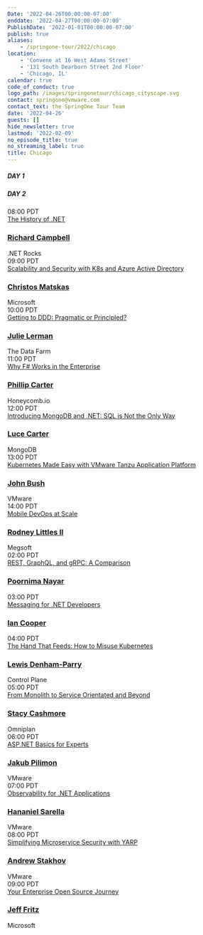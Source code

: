 ```yaml
---
Date: '2022-04-26T00:00:00-07:00'
enddate: '2022-04-27T00:00:00-07:00'
PublishDate: '2022-01-01T00:00:00-07:00'
publish: true
aliases:
    - /springone-tour/2022/chicago
location:
    - 'Convene at 16 West Adams Street'
    - '131 South Dearborn Street 2nd Floor'
    - 'Chicago, IL'
calendar: true
code_of_conduct: true
logo_path: /images/springonetour/chicago_cityscape.svg
contact: springone@vmware.com
contact_text: the SpringOne Tour Team
date: '2022-04-26'
guests: []
hide_newsletter: true
lastmod: '2022-02-09'
no_episode_title: true
no_streaming_label: true
title: Chicago
---
```


<script>
function convertTime(sessionTime) {
  var date = new Date(sessionTime);
  hours = date.getHours();
  hours = ("0" + hours).slice(-2);
  document.write(hours + ':' + (date.getMinutes()<10?'0':'') + date.getMinutes() + ' ' + date.toLocaleString("en", {timeZoneName: "short"}).split(' ').pop());
}
</script>
<div class="day-toggle row"><h5 id="day-1" class="p-4 d-inline-block mb-0 day active">DAY 1</h5><h5 id="day-2" class="p-4 d-inline-block mb-0 day">DAY 2</h5></div>

<div id="day-1-agenda" class="agenda p-lg-5 p-3"><div class="row py-3 border-bottom flex-nowrap"><div class="time col-2 pl-0 h4"><script>convertTime("3/30/2022 15:00 UTC")</script>08:00 PDT</div><div class="talk-title col-5 h4"><a class="lightbox" href="#history">The History of .NET</a></div><div class="col-sm-1 col-0 px-0 px-0"></div><div class="name col-4"><h3 class="h4 py-0"><a href="/developer/team/richard-campbell/">Richard Campbell</a></h3><span class="company d-block fs-90 opacity-4">.NET Rocks</span></div></div><div id="history" class="p-md-5 p-3" style="display:none;width:600px;max-width:100%"><div class="h3 text-white">The History of .NET</div><p>.NET continues to evolve—but how did it get here? Join Richard Campbell on a tour of the history of .NET, Visual Studio, and the related tools that have been helping developers produce millions of applications. So many forces shape how development tools are created, and Richard ties together the story of the hardware, software, market, and political forces that have brought .NET to be an open source, cross-platform development platform. The winding path of .NET has been influenced by many things along the way, and the future looks bright!</p></div><div class="row py-3 border-bottom flex-nowrap"><div class="time col-2 pl-0 h4"><script>convertTime("3/30/2022 16:00 UTC")</script>09:00 PDT</div><div class="talk-title col-5 h4"><a class="lightbox" href="#scalability-and-security" name="&amp;lpos=apps_scodevmw : 77" onclick="s_objectID='apps_scodevmw : Scalability and Security with K8s and Azure Active Directory : 77'">Scalability and Security with K8s and Azure Active Directory</a></div><div class="col-sm-1 col-0 px-0"></div><div class="name col-4"><h3 class="h4 py-0"><a href="/developer/team/christos-matskas/">Christos Matskas</a></h3><span class="company d-block fs-90 opacity-4">Microsoft</span></div></div><div id="scalability-and-security" class="p-md-5 p-3" style="display:none;width:600px;max-width:100%"><div class="h3 text-white">Scalability and Security with K8s and Azure Active Directory</div><p>With more solutions moving to K8s, we need to provide robust ways to secure access to applications and services. In this session, we'll take a look at the latest features in Azure AD to allow K8s clusters to securely access cloud resources from anywhere, eliminating the need for secrets and keys. Join Christos to learn how to take your K8s clusters to the next level.</p></div><div class="row py-3 border-bottom flex-nowrap"><div class="time col-2 pl-0 h4"><script>convertTime("3/30/2022 17:00 UTC")</script>10:00 PDT</div><div class="talk-title col-5 h4"><a class="lightbox" href="#ddd">Getting to DDD: Pragmatic or Principled?</a></div><div class="col-sm-1 col-0 px-0"></div><div class="name col-4"><h3 class="h4 py-0"><a href="/developer/team/julie-lerman/">Julie Lerman</a></h3><span class="company d-block fs-90 opacity-4">The Data Farm</span></div></div><div id="ddd" class="p-md-5 p-3" style="display:none;width:600px;max-width:100%"><div class="h3 text-white">Getting to DDD: Pragmatic or Principled?</div><p>Domain-driven design (DDD) is a vast topic. There are so many wonderful concepts, philosophies, patterns, practices, and techniques to learn and benefit from. Some of the best minds in the industry have been tuning these practices for years to ensure developers are able to implement proven, successful approaches to software design. Domain modeling in particular is very specific with guidance on designing and coordinating the dance between the myriad moving parts in our system. Yet learning the principles of DDD can be daunting for developers who are new to it. To encourage and enable more developers to get on the path of DDD, is it reasonable to allow a more pragmatic approach over a principled approach of adhering strictly to DDD guidelines? Should developers be encouraged to start with low-hanging fruit that they can quickly benefit from in their software projects while they continue to learn, to gain a deeper understanding of domain-driven design in order to evolve and adapt their practices as they move closer and closer to the beauty we all know that can be achieved with DDD?</p></div><div class="row py-3 border-bottom flex-nowrap"><div class="time col-2 pl-0 h4"><script>convertTime("3/30/2022 18:00 UTC")</script>11:00 PDT</div><div class="talk-title col-5 h4"><a class="lightbox" href="#f-sharp">Why F# Works in the Enterprise</a></div><div class="col-sm-1 col-0 px-0"></div><div class="name col-4"><h3 class="h4 py-0"><a href="/developer/team/phillip-carter/">Phillip Carter</a></h3><span class="company d-block fs-90 opacity-4">Honeycomb.io</span></div></div><div id="f-sharp" class="p-md-5 p-3" style="display:none;width:600px;max-width:100%"><div class="h3 text-white">Why F# Works in the Enterprise</div><p>F# is a modern .NET language, built by Microsoft and a strong open source community. Although it carries a certain "coolness" factor that's not typically found in enterprise programming, F# has a storied history at Microsoft and other enterprises worldwide. In this talk, Phillip will cover some of that history and then dive into several reasons why F# is a great choice for your next project in an enterprise system. Phillip will cover aspects of the language, tooling, and ecosystem, and finish off with some suggestions for how to easily and safely incorporate F# into your codebase.</p></div><div class="row py-3 border-bottom flex-nowrap"><div class="time col-2 pl-0 h4"><script>convertTime("3/30/2022 19:00 UTC")</script>12:00 PDT</div><div class="talk-title col-5 h4"><a class="lightbox" href="#mongodb">Introducing MongoDB and .NET: SQL is Not the Only Way</a></div><div class="col-sm-1 col-0 px-0"></div><div class="name col-4"><h3 class="h4 py-0"><a href="/developer/team/luce-carter/">Luce Carter</a></h3><span class="company d-block fs-90 opacity-4">MongoDB</span></div></div><div id="mongodb" class="p-md-5 p-3" style="display:none;width:600px;max-width:100%"><div class="h3 text-white">Introducing MongoDB and .NET: SQL is Not the Only Way</div><p>Once upon a time, relational databases—or RDMS (think SQL)—were the only data store in town. But now there’s a competitor, Document Databases, aka NoSQL. In this talk, you'll learn about the basic differences between them, what MongoDB is, why document databases are so powerful, how MongoDB can be used with .NET, and some really cool use cases that show databases can be cool.</p></div><div class="row py-3 border-bottom flex-nowrap"><div class="time col-2 pl-0 h4"><script>convertTime("3/30/2022 20:00 UTC")</script>13:00 PDT</div><div class="talk-title col-5 h4"><a class="lightbox" href="#tap">Kubernetes Made Easy with VMware Tanzu Application Platform</a></div><div class="col-sm-1 col-0 px-0"></div><div class="name col-4"><h3 class="h4 py-0"><a href="/developer/team/john-bush/">John Bush</a></h3><span class="company d-block fs-90 opacity-4">VMware</span></div></div><div id="tap" class="p-md-5 p-3" style="display:none;width:600px;max-width:100%"><div class="h3 text-white">Kubernetes Made Easy with VMware Tanzu Application Platform</div><p>Kubernetes may be a powerful platform for running your containerized applications, but that power comes with a steep learning curve. Developers are often required to wrestle with Dockerfiles and walls of YAML to get their application properly deployed. This session will introduce you to VMware Tanzu Application Platform and show how it allows developers to stay focused on the application code and not have to worry about the complexities of containers and Kubernetes.</p></div><div class="row py-3 flex-nowrap"><div class="time col-2 pl-0 h4"><script>convertTime("3/30/2022 21:00 UTC")</script>14:00 PDT</div><div class="talk-title col-5 h4"><a class="lightbox" href="#mobile">Mobile DevOps at Scale</a></div><div class="col-sm-1 col-0 px-0"></div><div class="name col-4"><h3 class="h4 py-0"><a href="/developer/team/rodney-littles-ii/">Rodney Littles II</a></h3><span class="company d-block fs-90 opacity-4">Megsoft</span></div></div><div id="mobile" class="p-md-5 p-3" style="display:none;width:600px;max-width:100%"><div class="h3 text-white">Mobile DevOps at Scale</div><p>DevOps is a practice that many organizations are using to increase their ability to reliably release software. In the world of mobile applications, we need to ensure that a binary is shipped and that it's in line with server side changes. In this world of binaries and distributed back end systems, how do we handle development operations at scale? Continuous integration, releases, mobile binaries, signing, and testing all matter to an enterprise deploying mobile applications. We'll look at some good practices around how to version, build, test, sign, and release your mobile applications across an enterprise.</p></div></div>

<div id="day-2-agenda" class="agenda p-lg-5 p-3"><div class="row py-3 border-bottom flex-nowrap"><div class="time col-2 pl-0 h4"><script>convertTime("3/31/2022 09:00 UTC")</script>02:00 PDT</div><div class="talk-title col-5 h4"><a class="lightbox" href="#rest">REST, GraphQL, and gRPC: A Comparison</a></div><div class="col-sm-1 col-0 px-0"></div><div class="name col-4"><h3 class="h4 py-0"><a href="/developer/team/poornima-nayar/">Poornima Nayar</a></h3><span class="company d-block fs-90 opacity-4"></span></div></div><div id="rest" class="p-md-5 p-3" style="display:none;width:600px;max-width:100%"><div class="h3 text-white">REST, GraphQL, and gRPC: A Comparison</div><p>No matter the industry, applications need to talk to each other. So, developers often build bridges—Application Programming Interfaces (API)—to allow one system to communicate to another.</p><p>Over time, different API architectural styles have been released. Each of them has its own characteristics, patterns of data exchange, pros and cons. REST, GraphQL, and gRPC are three main options when it comes to API development and implementation. In this session, Poornima will cover what REST, GraphQL, and gRPC are from a .NET perspective and give you a comprehensive comparison between them.</p></div><div class="row py-3 border-bottom flex-nowrap"><div class="time col-2 pl-0 h4"><script>convertTime("3/31/2022 10:00 UTC")</script>03:00 PDT</div><div class="talk-title col-5 h4"><a class="lightbox" href="#messaging">Messaging for .NET Developers</a></div><div class="col-sm-1 col-0 px-0"></div><div class="name col-4"><h3 class="h4 py-0"><a href="/developer/team/ian-cooper/">Ian Cooper</a></h3><span class="company d-block fs-90 opacity-4"></span></div></div><div id="messaging" class="p-md-5 p-3" style="display:none;width:600px;max-width:100%"><div class="h3 text-white">Messaging for .NET Developers</div><p>In this talk we will look at why we might use messaging, and how we use messaging in a .NET app.</p><p>We'll start by exploring distribution and why we can think about conversations between processes being synchronous or asynchronous, and exposing functionality or exchanging data. Then we will talk about where messaging fits, and the contexts in which we might prefer it. Along the way we should get a better understanding of messaging compared to alternatives like sharing a database or HTTTP/GRPC.</p><p>Then we will show an example of using messaging in a .NET app.</p><p>Finally, we will give pointers to resources for those who wish to explore this topic in greater detail, now that they have mastered the basics.</p></div><div class="row py-3 border-bottom flex-nowrap"><div class="time col-2 pl-0 h4"><script>convertTime("3/31/2022 11:00 UTC")</script>04:00 PDT</div><div class="talk-title col-5 h4"><a class="lightbox" href="#misuse">The Hand That Feeds: How to Misuse Kubernetes</a></div><div class="col-sm-1 col-0 px-0"></div><div class="name col-4"><h3 class="h4 py-0"><a href="/developer/team/lewis-denham-parry/">Lewis Denham-Parry</a></h3><span class="company d-block fs-90 opacity-4">Control Plane</span></div></div><div id="misuse" class="p-md-5 p-3" style="display:none;width:600px;max-width:100%"><div class="h3 text-white">The Hand That Feeds: How to Misuse Kubernetes</div><p>We usually trust the hand that feeds, but what happens when we can't trust the hand that feeds us? How do we run applications when there is little to no trust?</p><p>In this session, we're going to start by taking a look at attack paths in and around Kubernetes, acting as a Red Team. We'll take advantage of an OWASP vulnerability within a supply chain attack giving us an entry point. From there, together we'll explore how an attacker can take further control of the cluster via lateral and vertical movements.</p><p>Once we have your attention from seeing how this could be someone's worst day, we'll look at how we can patch this up as a Blue Team. We’ll see what we have available from Kubernetes that can mitigate some of this disaster, and what practices we should put in place to further strengthen and defend our compute.</p><p>From attending this session, you'll leave with a Purple Team understanding of core concepts within Kubernetes, that defence is strengthened with depth, and how we can defend from Script Kiddies to Nation States.</p></div><div class="row py-3 border-bottom flex-nowrap"><div class="time col-2 pl-0 h4"><script>convertTime("3/31/2022 12:00 UTC")</script>05:00 PDT</div><div class="talk-title col-5 h4"><a class="lightbox" href="#monolith">From Monolith to Service Orientated and Beyond</a></div><div class="col-sm-1 col-0 px-0"></div><div class="name col-4"><h3 class="h4 py-0"><a href="/developer/team/stacy-cashmore/">Stacy Cashmore</a></h3><span class="company d-block fs-90 opacity-4">Omniplan</span></div></div><div id="monolith" class="p-md-5 p-3" style="display:none;width:600px;max-width:100%"><div class="h3 text-white">From Monolith to Service Orientated and Beyond</div><p>In the autumn of 2018, we were faced with an application that wasn't performing and was very hard to change. Deployment was hit and miss almost every time.</p><p>We did the thing that you're warned against (for good reason!) and started from scratch.</p><p>This is our journey on taking that application from technical concept to production: how we included the experience of our team in our initial decisions, the things we learnt as the code was evolving, and during performance testing. And what our plans are for the future to make it even better—and raise our team at the same time!</p></div><div class="row py-3 border-bottom flex-nowrap"><div class="time col-2 pl-0 h4"><script>convertTime("3/31/2022 13:00 UTC")</script>06:00 PDT</div><div class="talk-title col-5 h4"><a class="lightbox" href="#asp">ASP.NET Basics for Experts</a></div><div class="col-sm-1 col-0 px-0"></div><div class="name col-4"><h3 class="h4 py-0"><a href="/developer/team/jakub-pilimon/">Jakub Pilimon</a></h3><span class="company d-block fs-90 opacity-4">VMware</span></div></div><div id="asp" class="p-md-5 p-3" style="display:none;width:600px;max-width:100%"><div class="h3 text-white">ASP.NET Basics for Experts</div><p>People love to stay in their comfort zone; but what if you have to step outside of it and embrace a new programming language, one that happens to be ASP.NET?</p><p></p><p>Jakub is a Java/Spring developer and architect. He’s never used ASP.NET before and he has questions. Lots of questions.</p><p>Layla, a .NET developer, intends to answer Jakub’s questions and more in this demo-rich session.</p><p>But don’t worry, there will also be something for existing ASP.NET developers as we delve into the ways an ASP.NET application is configured to support services:</p><ul><li>Dependency injection and inversion of control</li><li>HTTP clients and policies</li><li>Resiliency and circuit breakers</li><li>Databases connections</li><li>Discovery clients</li><li>And more!</li></ul><p></p></div><div class="row py-3 border-bottom flex-nowrap"><div class="time col-2 pl-0 h4"><script>convertTime("3/31/2022 14:00 UTC")</script>07:00 PDT</div><div class="talk-title col-5 h4"><a class="lightbox" href="#observability">Observability for .NET Applications</a></div><div class="col-sm-1 col-0 px-0"></div><div class="name col-4"><h3 class="h4 py-0"><a href="/developer/team/hananiel-sarella/">Hananiel Sarella</a></h3><span class="company d-block fs-90 opacity-4">VMware</span></div></div><div id="observability" class="p-md-5 p-3" style="display:none;width:600px;max-width:100%"><div class="h3 text-white">Observability for .NET Applications</div><p>Distributed application architectures enable enterprises to easily scale their applications to meet increasing growth and demand. At the same time, the very technology choices that make it easy to build at scale also make it more challenging to maintain at scale. The maintainability of a system is directly dependent on the ability to infer its internal states from available data.</p><p>This session will focus on using the fully OSS project OpenTelemetry to add observability to modern cloud native .NET applications and getting the insight and data needed to maintain enterprise applications. We'll see how the three pillars of observability (traces, metrics, and logs) together provide the solid foundation needed to make production your favorite place on the internet!</p></div><div class="row py-3 border-bottom flex-nowrap"><div class="time col-2 pl-0 h4"><script>convertTime("3/31/2022 15:00 UTC")</script>08:00 PDT</div><div class="talk-title col-5 h4"><a class="lightbox" href="#yarp">Simplifying Microservice Security with YARP</a></div><div class="col-sm-1 col-0 px-0"></div><div class="name col-4"><h3 class="h4 py-0"><a href="/developer/team/andrew-stakhov/">Andrew Stakhov</a></h3><span class="company d-block fs-90 opacity-4">VMware</span></div></div><div id="yarp" class="p-md-5 p-3" style="display:none;width:600px;max-width:100%"><div class="h3 text-white">Simplifying Microservice Security with YARP</div><p>With constantly emerging attack vectors, evolving security standards, inherent complexity in implementation libraries, and lack of general security expertise, it's no wonder teams are scratching their heads when trying to secure their microservices. With API gateways becoming a common pattern to consolidate API surface, there's a golden opportunity to offload some of the security complexity into a centralized place. This session will look at how Microsoft's new .NET library called Yet Another Reverse Proxy (YARP) can be used to secure applications in a variety of scenarios.</p><p>Attendees will learn how to use YARP to create a uniform API surface for their apps, apply different security strategies, integrate with Federated Identity providers with OpenID Connect, and bridge line-of-business application security requirements with those of the greater organization.</p></div><div class="row py-3 flex-nowrap"><div class="time col-2 pl-0 h4"><script>convertTime("3/31/2022 16:00 UTC")</script>09:00 PDT</div><div class="talk-title col-5 h4"><a class="lightbox" href="#enterprise">Your Enterprise Open Source Journey</a></div><div class="col-sm-1 col-0 px-0"></div><div class="name col-4"><h3 class="h4 py-0"><a href="/developer/team/jeff-fritz/">Jeff Fritz</a></h3><span class="company d-block fs-90 opacity-4">Microsoft</span></div></div><div id="enterprise" class="p-md-5 p-3" style="display:none;width:600px;max-width:100%"><div class="h3 text-white">Your Enterprise Open Source Journey</div><p>Open source software has been in the tech news a lot over the past 12 months. Sometimes it's been for good reasons, and sometimes for bad. No matter how you approach it, your enterprise is now part of the open source community. How do you accept new software, plan for upgrades, and contribute to those projects? In this talk, Jeff Fritz will pilot you through onboarding, maintenance strategies, and inventory management for working with open source software.</p></div></div>

